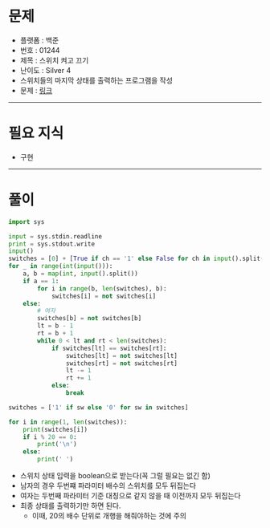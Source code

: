 # 문제
- 플랫폼 : 백준
- 번호 : 01244
- 제목 : 스위치 켜고 끄기
- 난이도 : Silver 4
- 스위치들의 마지막 상태를 출력하는 프로그램을 작성
- 문제 : <a href="https://www.acmicpc.net/problem/1244" target="_blank">링크</a>

---

# 필요 지식
- 구현

---

# 풀이
```python
import sys

input = sys.stdin.readline
print = sys.stdout.write
input()
switches = [0] + [True if ch == '1' else False for ch in input().split()]
for _ in range(int(input())):
    a, b = map(int, input().split())
    if a == 1:
        for i in range(b, len(switches), b):
            switches[i] = not switches[i]
    else:
        # 여자
        switches[b] = not switches[b]
        lt = b - 1
        rt = b + 1
        while 0 < lt and rt < len(switches):
            if switches[lt] == switches[rt]:
                switches[lt] = not switches[lt]
                switches[rt] = not switches[rt]
                lt -= 1
                rt += 1
            else:
                break

switches = ['1' if sw else '0' for sw in switches]

for i in range(1, len(switches)):
    print(switches[i])
    if i % 20 == 0:
        print('\n')
    else:
        print(' ')
```
- 스위치 상태 입력을 boolean으로 받는다(꼭 그럴 필요는 없긴 함)
- 남자의 경우 두번쨰 파라미터 배수의 스위치를 모두 뒤집는다
- 여자는 두번째 파라미터 기준 대칭으로 같지 않을 때 이전까지 모두 뒤집는다
- 최종 상태를 출력하기만 하면 된다.
  - 이때, 20의 배수 단위로 개행을 해줘야하는 것에 주의
